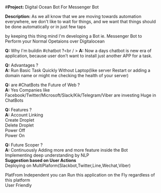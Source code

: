 #**Project:** Digital Ocean Bot For Messenger Bot

**Description:** As we all know that we are moving towards automation everywhere, we don't like to wait for things, and we want that things
should be done automatically or in just few taps

by keeping this thing mind I'm developing a Bot ie. Messenger Bot to Perform your Normal Opetaions over Digitalocean

**Q:** Why I'm buildin #chatbot ?<br / >
**A:** Now a days chatbot is new era of application, because user don't want to install just another APP for a task.

**Q:** Advantages ? <br />
**A:** Run Basic Task Quickly Without Laptop(like server Restart or adding a domain name or might me checking the health of your server)

**Q:** are #ChatBots the Future of Web ? <br />
**A:** Yes Companies like Facebook/Twitter/Microsoft/Slack/Kik/Telegram/Viber are investing Huge in ChatBots


**Q:** Features ? <br />
**A:** Account Linking <br />
        Create Droplet <br />
        Delete Droplet <br />
        Power Off <br />
        Power On <br />
       
**Q:** Future Scoper ? <br />
**A:** Continuously Adding more and more feature inside the Bot <br/>
       Implementing deep understanding by NLP    <br />
       **Suggestion based on User Actions**      <br />
       Deploying on MultiPlaform(Slackbot,Twitter,Line,Wechat,Viber) <br />



PlatFrom Independent you can Run this application on the Fly regardless of this platform <br />
User Friendly

